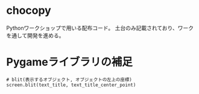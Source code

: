 # chocopy
Pythonワークショップで用いる配布コード。
土台のみ記載されており、ワークを通して開発を進める。


# Pygameライブラリの補足
```
# blit(表示するオブジェクト, オブジェクトの左上の座標)
screen.blit(text_title, text_title_center_point)
```